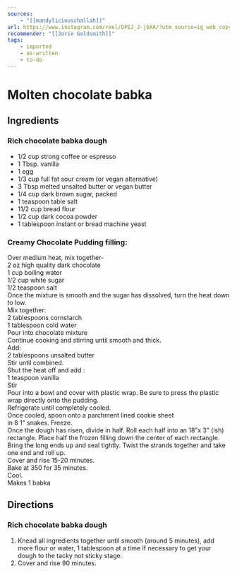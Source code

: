 ```yaml
---
sources: 
    - "[[mandyliciouschallah]]"
url: https://www.instagram.com/reel/DPEJ_J-jbXA/?utm_source=ig_web_copy_link
recommender: "[[Jorie Goldsmith]]"
tags:
    - imported
    - as-written
    - to-do
---
```

# Molten chocolate babka
## Ingredients
### Rich chocolate babka dough
- 1/2 cup strong coffee or espresso  
- 1 Tbsp. vanilla  
- 1 egg  
- 1/3 cup full fat sour cream (or vegan alternative)  
- 3 Tbsp melted unsalted butter or vegan butter  
- 1/4 cup dark brown sugar, packed  
- 1 teaspoon table salt  
- 11/2 cup bread flour  
- 1/2 cup dark cocoa powder  
- 1 tablespoon instant or bread machine yeast  
### Creamy Chocolate Pudding filling:  
Over medium heat, mix together-  
2 oz high quality dark chocolate  
1 cup boiling water  
1/2 cup white sugar  
1/2 teaspoon salt  
Once the mixture is smooth and the sugar has dissolved, turn the heat down to low.  
Mix together:  
2 tablespoons cornstarch  
1 tablespoon cold water  
Pour into chocolate mixture  
Continue cooking and stirring until smooth and thick.  
Add:  
2 tablespoons unsalted butter  
Stir until combined.  
Shut the heat off and add :  
1 teaspoon vanilla  
Stir  
Pour into a bowl and cover with plastic wrap. Be sure to press the plastic wrap directly onto the pudding.  
Refrigerate until completely cooled.  
Once cooled, spoon onto a parchment lined cookie sheet  
in 8 1” snakes. Freeze.  
Once the dough has risen, divide in half. Roll each half into an 18”x 3” (ish) rectangle. Place half the frozen filling down the center of each rectangle. Bring the long ends up and seal tightly. Twist the strands together and take one end and roll up.  
Cover and rise 15-20 minutes.  
Bake at 350 for 35 minutes.  
Cool.  
Makes 1 babka
## Directions

### Rich chocolate babka dough
1. Knead all ingredients together until smooth (around 5 minutes), add more flour or water, 1 tablespoon at a time if necessary to get your dough to the tacky not sticky stage.  
2. Cover and rise 90 minutes.